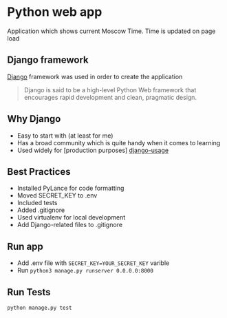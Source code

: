 # Python web app

Application which shows current Moscow Time. Time is updated on page load

## Django framework

[Django][python-django] framework was used in order to create the application

> Django is said to be a high-level Python Web framework that encourages rapid development and clean, pragmatic design.

## Why Django

- Easy to start with (at least for me)
- Has a broad community which is quite handy when it comes to learning
- Used widely for [production purposes] [django-usage]

## Best Practices

- Installed PyLance for code formatting
- Moved SECRET_KEY to .env
- Included tests
- Added .gitignore
- Used virtualenv for local development
- Add Django-related files to .gitignore

## Run app

- Add .env file with `SECRET_KEY=YOUR_SECRET_KEY` varible
- Run `python3 manage.py runserver 0.0.0.0:8000`

## Run Tests

`python manage.py test`

[python-django]: https://wiki.python.org/moin/WebFrameworks
[django-usage]: https://careerkarma.com/blog/companies-that-use-django/
